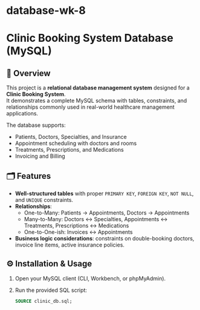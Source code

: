 # database-wk-8
# Clinic Booking System Database (MySQL)

## 📌 Overview
This project is a **relational database management system** designed for a **Clinic Booking System**.  
It demonstrates a complete MySQL schema with tables, constraints, and relationships commonly used in real-world healthcare management applications.

The database supports:
- Patients, Doctors, Specialties, and Insurance
- Appointment scheduling with doctors and rooms
- Treatments, Prescriptions, and Medications
- Invoicing and Billing

## 🗂️ Features
- **Well-structured tables** with proper `PRIMARY KEY`, `FOREIGN KEY`, `NOT NULL`, and `UNIQUE` constraints.  
- **Relationships**:
  - One-to-Many: Patients → Appointments, Doctors → Appointments  
  - Many-to-Many: Doctors ↔ Specialties, Appointments ↔ Treatments, Prescriptions ↔ Medications  
  - One-to-One-ish: Invoices ↔ Appointments  
- **Business logic considerations**: constraints on double-booking doctors, invoice line items, active insurance policies.

## ⚙️ Installation & Usage
1. Open your MySQL client (CLI, Workbench, or phpMyAdmin).
2. Run the provided SQL script:

   ```sql
   SOURCE clinic_db.sql;
